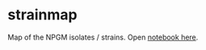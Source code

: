 # strainmap
Map of the NPGM isolates / strains. Open [notebook here]("../notebook/strainmap.ipynb").
